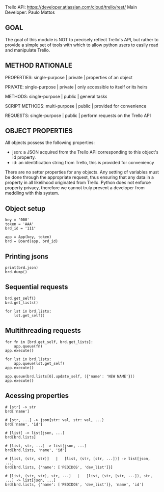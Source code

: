 
Trello API: https://developer.atlassian.com/cloud/trello/rest/
Main Developer: Paulo Mattos

## GOAL
The goal of this module is NOT to precisely reflect Trello's API, but rather to provide a
simple set of tools with which to allow python users to easily read and manipulate Trello.

## METHOD RATIONALE
PROPERTIES:       single-purpose | private | properties of an object

PRIVATE:          single-purpose | private | only accessible to itself or its heirs

METHODS:          single-purpose | public  | general tasks

SCRIPT METHODS:   multi-purpose  | public  | provided for convenience

REQUESTS:         single-purpose | public  | perform requests on the Trello API

## OBJECT PROPERTIES 
All objects possess the following properties:
- json:       a JSON acquired from the Trello API corresponding to this object's id property.
- id:         an identification string from Trello, this is provided for conveniency

There are no setter properties for any objects. Any setting of variables must be done through 
the appropriate request, thus ensuring that any data in a property in all likelihood originated 
from Trello. Python does not enforce property privacy, therefore we cannot truly prevent a 
developer from meddling with this system.


## Object setup
```
key = '000'
token = 'AAA'
brd_id = '111'

app = App(key, token)
brd = Board(app, brd_id)
```

## Printing jsons 
```
print(brd.json)
brd.dump()
```


## Sequential requests 
```
brd.get_self()
brd.get_lists()

for lst in brd.lists:
    lst.get_self()
```

## Multithreading requests
```
for fn in [brd.get_self, brd.get_lists]:
    app.queue(fn)
app.execute()

for lst in brd.lists:
    app.queue(lst.get_self)
app.execute()

app.queue(brd.lists[0].update_self, ({'name': 'NEW NAME'}))
app.execute()
```

## Acessing properties
```
# [str] -> str
brd['name']

# [str, ...] -> json{str: val, str: val, ...}
brd['name', 'id']

# [list] -> list[json, ...]
brd[brd.lists]

# [list, str, ...] -> list[json, ...]
brd[brd.lists, 'name', 'id'] 

# [list, (str, str)]   |   [list, (str, [str, ...])] -> list[json, ...]
brd[brd.lists, {'name': ['PEDIDOS', 'dev_list']}]

# [list, (str, str), str, ...]   |   [list, (str, [str, ...]), str, ...] -> list[json, ...]
brd[brd.lists, {'name': ['PEDIDOS', 'dev_list']}, 'name', 'id']
```